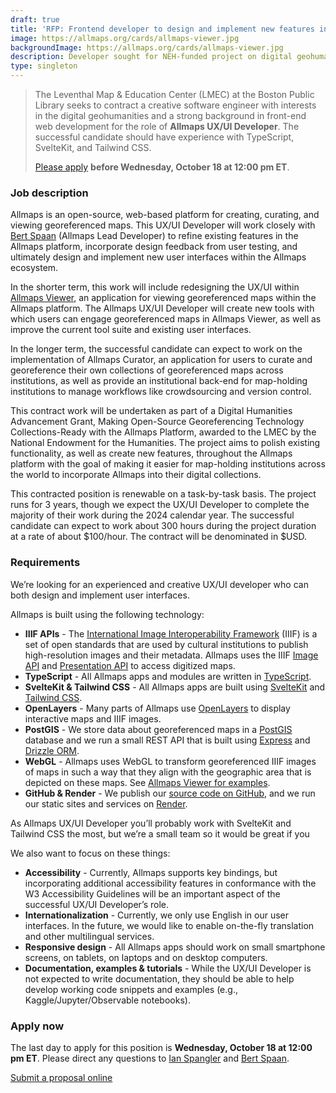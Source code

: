 ```yaml
---
draft: true
title: 'RFP: Frontend developer to design and implement new features in Allmaps platform'
image: https://allmaps.org/cards/allmaps-viewer.jpg
backgroundImage: https://allmaps.org/cards/allmaps-viewer.jpg
description: Developer sought for NEH-funded project on digital geohumanities
type: singleton
---
```


>The Leventhal Map & Education Center (LMEC) at the Boston Public Library seeks to contract a creative software engineer with interests in the digital geohumanities and a strong background in front-end web development for the role of **Allmaps UX/UI Developer**. The successful candidate should have experience with TypeScript, SvelteKit, and Tailwind CSS.
>
>[Please apply](#apply-now) **before Wednesday, October 18 at 12:00 pm ET**.

<!-- {{< figure src="https://allmaps.org/cards/allmaps-editor.jpg" caption="An atlas in Allmaps Editor" >}} -->

### Job description

Allmaps is an open-source, web-based platform for creating, curating, and viewing georeferenced maps. This UX/UI Developer will work closely with [Bert Spaan](https://bertspaan.nl) (Allmaps Lead Developer) to refine existing features in the Allmaps platform, incorporate design feedback from user testing, and ultimately design and implement new user interfaces within the Allmaps ecosystem.

In the shorter term, this work will include redesigning the UX/UI within [Allmaps Viewer](https://viewer.allmaps.org), an application for viewing georeferenced maps within the Allmaps platform. The Allmaps UX/UI Developer will create new tools with which users can engage georeferenced maps in Allmaps Viewer, as well as improve the current tool suite and existing user interfaces.

In the longer term, the successful candidate can expect to work on the implementation of Allmaps Curator, an application for users to curate and georeference their own collections of georeferenced maps across institutions, as well as provide an institutional back-end for map-holding institutions to manage workflows like crowdsourcing and version control.

This contract work will be undertaken as part of a Digital Humanities Advancement Grant, Making Open-Source Georeferencing Technology Collections-Ready with the Allmaps Platform, awarded to the LMEC by the National Endowment for the Humanities. The project aims to polish existing functionality, as well as create new features, throughout the Allmaps platform with the goal of making it easier for map-holding institutions across the world to incorporate Allmaps into their digital collections.

This contracted position is renewable on a task-by-task basis. The project runs for 3 years, though we expect the UX/UI Developer to complete the majority of their work during the 2024 calendar year. The successful candidate can expect to work about 300 hours during the project duration at a rate of about $100/hour. The contract will be denominated in $USD.

### Requirements

We’re looking for an experienced and creative UX/UI developer who can both design and implement user interfaces.

Allmaps is built using the following technology:

* **IIIF APIs** - The [International Image Interoperability Framework](https://iiif.io) (IIIF) is a set of open standards that are used by cultural institutions to publish high-resolution images and their metadata. Allmaps uses the IIIF [Image API](https://iiif.io/api/image/3.0/) and [Presentation API](https://iiif.io/api/presentation/3.0/) to access digitized maps.
* **TypeScript** - All Allmaps apps and modules are written in [TypeScript](https://www.typescriptlang.org/).
* **SvelteKit & Tailwind CSS** - All Allmaps apps are built using [SvelteKit](https://kit.svelte.dev/) and [Tailwind CSS](https://tailwindcss.com/).
* **OpenLayers** - Many parts of Allmaps use [OpenLayers](https://openlayers.org/) to display interactive maps and IIIF images.
* **PostGIS** - We store data about georeferenced maps in a [PostGIS](http://postgis.net/) database and we run a small REST API that is built using [Express](https://expressjs.com/) and [Drizzle ORM](https://orm.drizzle.team/).
* **WebGL** - Allmaps uses WebGL to transform georeferenced IIIF images of maps in such a way that they align with the geographic area that is depicted on these maps. See [Allmaps Viewer for examples](https://viewer.allmaps.org/?url=https%3A%2F%2Fannotations.allmaps.org%2F%3Furl%3Dhttps%3A%2F%2Frotterdamspubliek.nl%2Fiiif%2FNL-RtSA_4001_1972-755-1%2Finfo.json).
* **GitHub & Render** - We publish our [source code on GitHub](https://github.com/allmaps/allmaps), and we run our static sites and services on [Render](https://render.com/).

As Allmaps UX/UI Developer you’ll probably work with SvelteKit and Tailwind CSS the most, but we’re a small team so it would be great if you

We also want to focus on these things:

* **Accessibility** - Currently, Allmaps supports key bindings, but incorporating additional accessibility features in conformance with the W3 Accessibility Guidelines will be an important aspect of the successful UX/UI Developer’s role.
* **Internationalization** - Currently, we only use English in our user interfaces. In the future, we would like to enable on-the-fly translation and other multilingual services.
* **Responsive design** - All Allmaps apps should work on small smartphone screens, on tablets, on laptops and on desktop computers.
* **Documentation, examples & tutorials** - While the UX/UI Developer is not expected to write documentation, they should be able to help develop working code snippets and examples (e.g., Kaggle/Jupyter/Observable notebooks).

### Apply now

The last day to apply for this position is **Wednesday, October 18 at 12:00 pm ET**. Please direct any questions to [Ian Spangler](mailto:bert@allmaps.org) and [Bert Spaan](mailto:bert@allmaps.org).

<a href="https://airtable.com/appfE1BFZoHj0lgNu/shruyy2LqptK53AB1" class="btn btn-primary-outline">Submit a proposal online</a>
